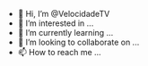 - 👋 Hi, I’m @VelocidadeTV
- 👀 I’m interested in ...
- 🌱 I’m currently learning ...
- 💞️ I’m looking to collaborate on ...
- 📫 How to reach me ...

<!---
VelocidadeTV/VelocidadeTV is a ✨ special ✨ repository because its `README.md` (this file) appears on your GitHub profile.
You can click the Preview link to take a look at your changes.
--->
